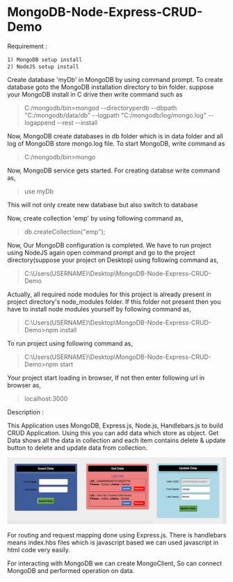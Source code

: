 # MongoDB-Node-Express-CRUD-Demo

Requirement :

    1) MongoDB setup install
    2) NodeJS setup install

Create database 'myDb' in MongoDB by using command prompt. To create database goto the MongoDB 
installation directory to bin folder. suppose your MongoDB install in C drive then write command such as

>C:/mongodb/bin>mongod --directoryperdb --dbpath "C:/mongodb/data/db" --logpath "C:/mongodb/log/mongo.log" --logappend --rest --install

Now, MongoDB create databases in db folder which is in data folder and all log of MongoDB store mongo.log file.
To start MongoDB, write command as

>C:/mongodb/bin>mongo

Now, MongoDB service gets started. For creating databse write command as,
>use myDb

This will not only create new database but also switch to database

Now, create collection 'emp' by using following command as,
>db.createCollection("emp");

Now, Our MongoDB configuration is completed. We have to run project using NodeJS again open command prompt and go to the project directory(suppose your project on Desktop) using following command as,
>C:\Users\(USERNAME)\Desktop\MongoDB-Node-Express-CRUD-Demo

Actually, all required node modules for this project is already present in project directory's node_modules folder. If this folder not present then you have to install node modules yourself by following command as,
>C:\Users\(USERNAME)\Desktop\MongoDB-Node-Express-CRUD-Demo>npm install

To run project using following command as,
>C:\Users\(USERNAME)\Desktop\MongoDB-Node-Express-CRUD-Demo>npm start

Your project start loading in browser, If not then enter following url in browser as,
>localhost:3000

Description :

This Application uses MongoDB, Express.js, Node.js, Handlebars.js to build CRUD Application.
Using this you can add data which store as object. Get Data shows all the data in collection and each item contains delete & update button to delete and update data from collection.

![alt-text](https://github.com/sanjaybankar12/MongoDB-Node-Express-CRUD-Demo/blob/master/hfimg.png)

For routing and request mapping done using Express.js. There is handlebars means index.hbs files which is javascript based we can used javascript in html code very easily.

For interacting with MongoDB we can create MongoClient, So can connect MongoDB and performed operation on data.
